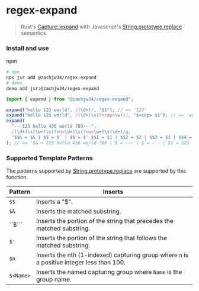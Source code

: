 # regex-expand

> Rust's [Capture::expand](https://docs.rs/regex/latest/regex/struct.Captures.html#method.expand) with Javascript's [String.prototype.replace](https://developer.mozilla.org/en-US/docs/Web/JavaScript/Reference/Global_Objects/String/replace#specifying_a_string_as_the_replacement) semantics.

### Install and use

npm

```sh
# npm
npx jsr add @zachjw34/regex-expand
# deno
deno add jsr:@zachjw34/regex-expand
```

```ts
import { expand } from "@zachjw34/regex-expand";

expand("hello 123 world", /(\d+)/, "$1"); // => '123'
expand("hello 123 world", /(\d+)\s(?<cap>\w+)/, "$<cap> $1"); // => 'world 123'
expand(
  "---123 hello 456 world 789---",
  /(\d+)\s(\w+)\s(?<n>\d+)\s(?<w>\w+)\s(\d+)/g,
  "$$& = $& | $$`= $` | $$'= $' $$1 = $1 | $$2 = $2 | $$3 = $3 | $$4 = $4 | $$5 = $5 | $$<n> = $<n> | $$<w> = $<w>"
); // => '$& = 123 hello 456 world 789 | $`= --- | $'= --- | $1 = 123 | $2 = hello | $3 = 456 | $4 = world | $5 = 789 | $<n> = 456 | $<w> = world'
```

### Supported Template Patterns

The patterns supported by [String.prototype.replace](https://developer.mozilla.org/en-US/docs/Web/JavaScript/Reference/Global_Objects/String/replace#specifying_a_string_as_the_replacement) are supported by this function.

| Pattern   | Inserts                                                                                    |
| --------- | ------------------------------------------------------------------------------------------ |
| `$$`      | Inserts a "$".                                                                             |
| `$&`      | Inserts the matched substring.                                                             |
| ``$```    | Inserts the portion of the string that precedes the matched substring.                     |
| `$'`      | Inserts the portion of the string that follows the matched substring.                      |
| `$n`      | Inserts the nth (1-indexed) capturing group where `n` is a positive integer less than 100. |
| `$<Name>` | Inserts the named capturing group where `Name` is the group name.                          |
